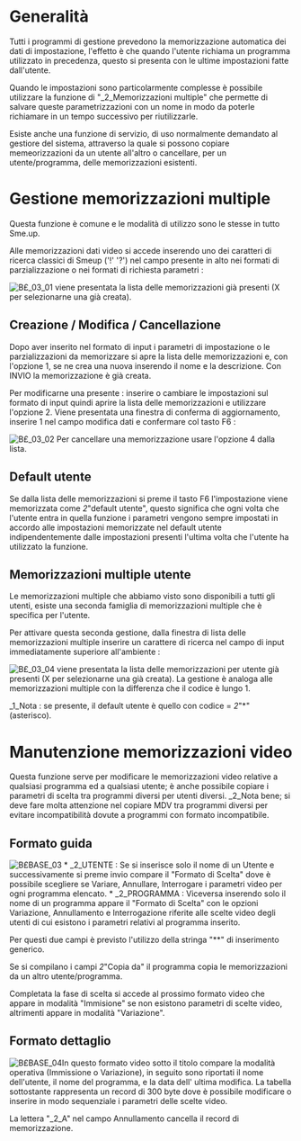 # Generalità
Tutti i programmi di gestione prevedono la memorizzazione automatica dei dati di impostazione, l'effetto è che quando l'utente richiama un programma utilizzato in precedenza, questo si presenta con le ultime impostazioni fatte dall'utente.

Quando le impostazioni sono particolarmente complesse è possibile utilizzare la funzione di "_2_Memorizzazioni multiple" che permette di salvare queste parametrizzazioni con un nome in modo da poterle richiamare in un tempo successivo per riutilizzarle.

Esiste anche una funzione di servizio, di uso normalmente demandato al gestiore del sistema, attraverso la quale si possono copiare memeorizzazioni da un utente all'altro o cancellare, per un utente/programma, delle memorizzazioni esistenti.

# Gestione memorizzazioni multiple
Questa funzione è comune e le modalità di utilizzo sono le stesse in tutto Sme.up.

Alle memorizzazioni dati video si accede inserendo uno dei caratteri di ricerca classici di Smeup ('!' '?') nel campo presente in alto nei formati di parzializzazione o nei formati di richiesta parametri : 

![B£_03_01](http://doc.smeup.com/immagini/MBDOC_OGG-P_B£MDV0/BX_03_01.png)
viene presentata la lista delle memorizzazioni già presenti (X per selezionarne una già creata).

## Creazione / Modifica / Cancellazione
Dopo aver inserito nel formato di input i parametri di impostazione o le parzializzazioni da memorizzare si apre la lista delle memorizzazioni e, con l'opzione 1, se ne crea una nuova inserendo il nome e la descrizione. Con INVIO la memorizzazione è già creata.

Per modificarne una presente :  inserire o cambiare le impostazioni sul formato di input quindi aprire la lista delle memorizzazioni e utilizzare l'opzione 2.
Viene presentata una finestra di conferma di aggiornamento, inserire 1 nel campo modifica dati e confermare col tasto F6 : 

![B£_03_02](http://doc.smeup.com/immagini/MBDOC_OGG-P_B£MDV0/BX_03_02.png)
Per cancellare una memorizzazione usare l'opzione 4 dalla lista.

## Default utente
Se dalla lista delle memorizzazioni si preme il tasto F6 l'impostazione viene memorizzata come _2_"default utente", questo significa che ogni volta che l'utente entra in quella funzione i parametri vengono sempre impostati in accordo alle impostazioni memorizzate nel default utente indipendentemente dalle impostazioni presenti l'ultima volta che l'utente ha utilizzato la funzione.

## Memorizzazioni multiple utente
Le memorizzazioni multiple che abbiamo visto sono disponibili a tutti gli utenti, esiste una seconda famiglia di memorizzazioni multiple che è specifica per l'utente.

Per attivare questa seconda gestione, dalla finestra di lista delle memorizzazioni multiple inserire un carattere di ricerca nel campo di input immediatamente superiore all'ambiente : 

![B£_03_04](http://doc.smeup.com/immagini/MBDOC_OGG-P_B£MDV0/BX_03_04.png)
viene presentata la lista delle memorizzazioni per utente già presenti (X per selezionarne una già creata).
La gestione è analoga alle memorizzazioni multiple con la differenza che il codice è lungo 1.

_1_Nota :  se presente, il default utente è quello con codice = _2_"\*"  (asterisco).

# Manutenzione memorizzazioni video
Questa funzione serve per modificare le memorizzazioni video relative a qualsiasi programma ed a qualsiasi utente; è anche possibile copiare i parametri di scelta tra programmi diversi per utenti diversi.
_2_Nota bene; si deve fare molta attenzione nel copiare MDV tra programmi diversi per evitare incompatibilità dovute a programmi con formato incompatibile.

## Formato guida
![B£BASE_03](http://doc.smeup.com/immagini/MBDOC_OGG-P_B£MDV0/BXBASE_03.png)
 \* _2_UTENTE :  Se si inserisce solo il nome di un Utente e successivamente si preme invio compare il "Formato di Scelta" dove è possibile scegliere se Variare, Annullare, Interrogare i parametri video per ogni programma elencato.
 \* _2_PROGRAMMA :  Viceversa inserendo solo il nome di un programma appare il "Formato di Scelta" con le opzioni Variazione, Annullamento e Interrogazione riferite alle scelte video degli utenti di cui esistono i parametri relativi al programma inserito.

Per questi due campi è previsto l'utilizzo della stringa "\*\*" di inserimento generico.

Se si compilano i campi _2_"Copia da" il programma copia le memorizzazioni da un altro utente/programma.

Completata la fase di scelta si accede al prossimo formato video che appare in modalità "Immisione" se non esistono parametri di scelte video, altrimenti appare in modalità "Variazione".

## Formato dettaglio
![B£BASE_04](http://doc.smeup.com/immagini/MBDOC_OGG-P_B£MDV0/BXBASE_04.png)In questo formato video sotto il titolo compare la modalità operativa (Immissione o Variazione), in seguito sono riportati il nome dell'utente, il nome del programma, e la data dell' ultima modifica.
La tabella sottostante rappresenta un record di 300 byte dove è possibile modificare o inserire in modo sequenziale i parametri delle scelte video.

La lettera "_2_A" nel campo Annullamento cancella il record di memorizzazione.
